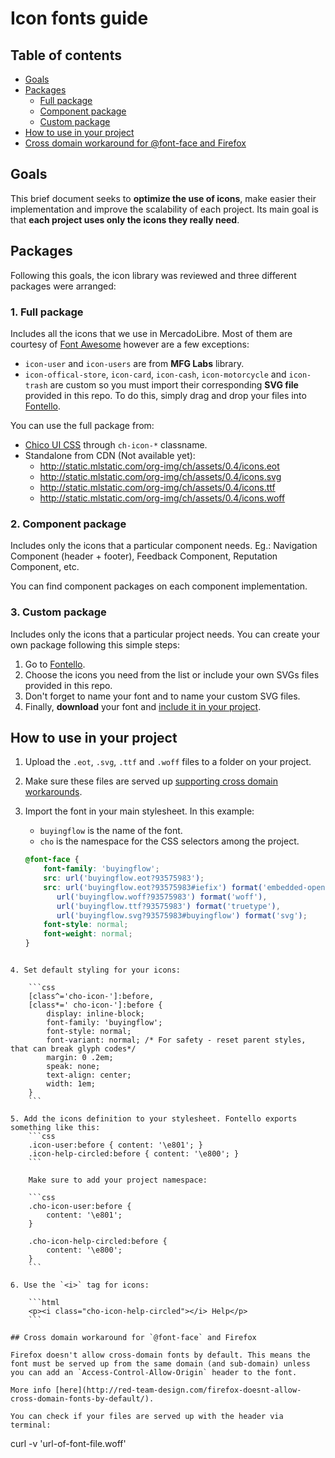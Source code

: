 # Icon fonts guide

## Table of contents

- [Goals](#goals)
- [Packages](#packages)
    - [Full package](#full-package)
    - [Component package](#component-package)
    - [Custom package](#custom-package)
- [How to use in your project](#how-to-use-in-your-project)
- [Cross domain workaround for @font-face and Firefox](#cross-domain-workaround-for-font-face-and-Firefox)

## Goals
This brief document seeks to **optimize the use of icons**, make easier their implementation and improve the scalability of each project. Its main goal is that **each project uses only the icons they really need**.

## Packages
Following this goals, the icon library was reviewed and three different packages were arranged:

### 1. Full package

Includes all the icons that we use in MercadoLibre. Most of them are courtesy of [Font Awesome](http://fortawesome.github.io/Font-Awesome/cheatsheet/) however are a few exceptions: 

- `icon-user` and `icon-users` are from **MFG Labs** library.
- `icon-offical-store`, `icon-card`, `icon-cash`, `icon-motorcycle` and `icon-trash` are custom so you must import their corresponding **SVG file** provided in this repo. To do this, simply drag and drop your files into [Fontello](http://www.fontello.com). 

You can use the full package from:
- [Chico UI CSS](http://static.mlstatic.com/org-img/ch/ui/1.1.1/index.html) through `ch-icon-*` classname.
- Standalone from CDN (Not available yet):
    - http://static.mlstatic.com/org-img/ch/assets/0.4/icons.eot
    - http://static.mlstatic.com/org-img/ch/assets/0.4/icons.svg
    - http://static.mlstatic.com/org-img/ch/assets/0.4/icons.ttf
    - http://static.mlstatic.com/org-img/ch/assets/0.4/icons.woff

### 2. Component package

Includes only the icons that a particular component needs. Eg.: Navigation Component (header + footer), Feedback Component, Reputation Component, etc.

You can find component packages on each component implementation.

### 3. Custom package

Includes only the icons that a particular project needs. You can create your own package following this simple steps:

1. Go to [Fontello](http://www.fontello.com).
2. Choose the icons you need from the list or include your own SVGs files provided in this repo.
3. Don't forget to name your font and to name your custom SVG files.
4. Finally, **download** your font and [include it in your project](#how-to-use-in-your-project).

## How to use in your project

1. Upload the `.eot`, `.svg`, `.ttf` and `.woff` files to a folder on your project.
2. Make sure these files are served up [supporting cross domain workarounds](#cross-domain-workaround-for-font-face-and-Firefox).
3. Import the font in your main stylesheet. In this example:
    - `buyingflow` is the name of the font.
    - `cho` is the namespace for the CSS selectors among the project.

    ```css
    @font-face {
        font-family: 'buyingflow';
        src: url('buyingflow.eot?93575983');
        src: url('buyingflow.eot?93575983#iefix') format('embedded-opentype'),
           url('buyingflow.woff?93575983') format('woff'),
           url('buyingflow.ttf?93575983') format('truetype'),
           url('buyingflow.svg?93575983#buyingflow') format('svg');
        font-style: normal;
        font-weight: normal;
    }
```

4. Set default styling for your icons:
    
    ```css
    [class^='cho-icon-']:before,
    [class*=' cho-icon-']:before {
        display: inline-block;
        font-family: 'buyingflow';
        font-style: normal;
        font-variant: normal; /* For safety - reset parent styles, that can break glyph codes*/
        margin: 0 .2em;
        speak: none;
        text-align: center;
        width: 1em;
    }
    ```

5. Add the icons definition to your stylesheet. Fontello exports something like this:
    ```css
    .icon-user:before { content: '\e801'; }
    .icon-help-circled:before { content: '\e800'; }
    ```

    Make sure to add your project namespace:

    ```css
    .cho-icon-user:before {
        content: '\e801';
    }

    .cho-icon-help-circled:before {
        content: '\e800';
    }
    ```

6. Use the `<i>` tag for icons:

    ```html
    <p><i class="cho-icon-help-circled"></i> Help</p>
    ```

## Cross domain workaround for `@font-face` and Firefox

Firefox doesn't allow cross-domain fonts by default. This means the font must be served up from the same domain (and sub-domain) unless you can add an `Access-Control-Allow-Origin` header to the font.

More info [here](http://red-team-design.com/firefox-doesnt-allow-cross-domain-fonts-by-default/).

You can check if your files are served up with the header via terminal:
```
curl -v 'url-of-font-file.woff'
```
